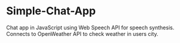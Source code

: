 # Simple-Chat-App
Chat app in JavaScript using Web Speech API for speech synthesis. Connects to OpenWeather API to check weather in users city.
